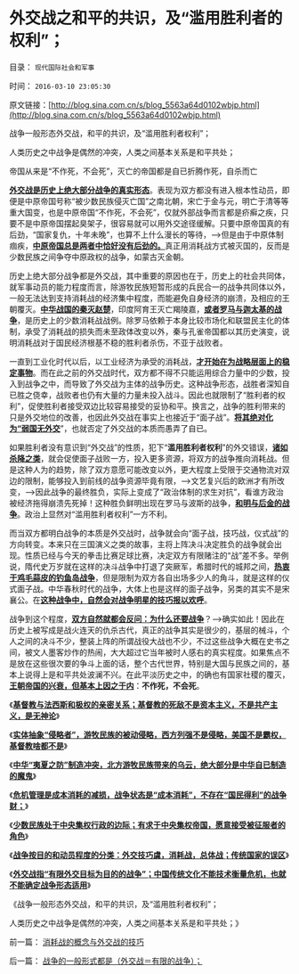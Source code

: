 # 外交战之和平的共识，及“滥用胜利者的权利”；

目录： `现代国际社会和军事` 

时间： `2016-03-10 23:05:30` 

原文链接：[http://blog.sina.com.cn/s/blog_5563a64d0102wbjp.html](http://blog.sina.com.cn/s/blog_5563a64d0102wbjp.html)

战争一般形态外交战，和平的共识，及“滥用胜利者权利”；

人类历史之中战争是偶然的冲突，人类之间基本关系是和平共处；

帝国从来是“不作死，不会死”，灭亡的帝国都是自已折腾作死，自杀而亡

[**外交战是历史上绝大部分战争的真实形态**](../../../2016/3/8/外交战，消耗战，总体战，纳粹致败的常识误区.md)。表现为双方都没有进入根本性动员，即便是中原帝国号称“被少数民族侵灭亡国”之南北朝，宋亡于金与元，明亡于清等等重大国变，也是中原帝国“不作死，不会死”，仅就外部战争而言都是疥癣之疾，只要不是中原帝国摆起臭架子，很容易就可以用外交途径缓解。只要中原帝国真的有后劲，“国家复仇，十年未晚”，也算不上什么漫长的等待，——>但是由于中原体制痼疾，[**中原帝国总是两者中恰好没有后劲的。**](../../../2016/3/5/中原帝国与少数民族的冲突，通常是非正义的一方；.md)真正用消耗战方式被灭国的，反而是少数民族之间争夺中原政权的战争，如蒙古灭金朝。

历史上绝大部分战争都是外交战，其中重要的原因也在于，历史上的社会共同体，就军事动员的能力程度而言，除游牧民族短暂形成的兵民合一的战争共同体以外，一般无法达到支持消耗战的经济集中程度，而能避免自身经济的崩溃，及相应的王朝覆灭。[**中华战国的秦灭赵楚**](../../../2010/6/9/李牧大胜匈奴即赵国失败.md)，印度阿育王灭亡羯陵嘉，[**或者罗马与迦太基的战争**](../../../2011/7/25/布匿战争真正的转折点.md)，是历史上的少数消耗战战例。除罗马依赖于本身比较市场化和联盟民主化的体制，承受了消耗战的损失而未至政体改变以外，秦与孔雀帝国都以其历史演变，说明消耗战对于国民经济根基不稳的胜利者杀伤，不亚于战败者。

一直到工业化时代以后，以工业经济为承受的消耗战，[**才开始在为战略层面上的稳定事物**](../../../2009/1/28/战争是实施火力物流的准确投放的快递专业.md)。而在此之前的外交战时代，双方都不得不只能运用综合力量中的少数，投入到战争之中，而导致了外交战为主体的战争历史。这种战争形态，战胜者深知自已胜之侥幸，战败者也仍有大量的力量未投入战斗。因此也就限制了“胜利者的权利”，促使胜利者接受双边比较容易接受的妥协和平。换言之，战争的胜利带来的只是外交地位的改善，也因此外交战在事实上也接近于“面子战”。[**将其绝对化为“弱国无外交**](../../../2011/1/13/近代中国什么叫“弱国无外交”？.md)”，也就否定了外交战的本质而愚弄了自已。

如果胜利者没有意识到“外交战”的性质，犯下“**滥用胜利者权利**”的外交错误，[**诸如杀降之类**](../../../2015/9/10/杀降不祥，禁降不仁！中国传统战争文化的愚昧和无耻！.md)，就会促使面子战败一方，投入更多资源，将双方的战争推向消耗战。但是这种人为的趋势，除了双方意愿可能改变以外，更大程度上受限于交通物流对双边的限制，能够投入到前线的战争资源毕竟有限，——>文艺复兴后的欧洲才有所改变，——>因此战争的最终胜负，实际上变成了“政治体制的求生对抗”，看谁方政治被经济拖得崩溃先死掉！这种胜负鲜明出现在罗马与波斯的战争，[**和明与后金的战争**](http://darthvad.blog.163.com/blog/static/53399470200952022756501/)。政治上显然对“滥用胜利者权利”一方不利。

而当双方都明白战争的本质是外交战时，战争就会向“面子战，技巧战，仪式战”的方向转变。本来只在三国演义之类的故事，主将上阵决斗决定胜负的战争就会出现。性质已经与今天的拳击比赛足球比赛，决定双方有限赌注的“战”差不多。举例说，隋代史万岁就在这样的决斗战争中打退了突厥军，希腊时代的城邦之间，[**热衷于鸡毛蒜皮的钓鱼岛战争**](http://darthvad.blog.163.com/blog/static/533994702011917035162/)，但是限制为双方各自出场多少人的角斗，就是这样的仪式面子战。中华春秋时代的战争，大体上也是这样的面子战争，另类的其实不是宋襄公。在[**这种战争中，自然会对战争明星的技巧报以欢呼**](../../../2009/6/14/战争是国民经济中的具有成本效益边际的产业.md)。

战争到这个程度，[**双方自然就都会反问：为什么还要战争**](../../../2009/12/10/为什么要战争？战争永远不是军人的选择.md)？——>确实如此！因此在历史上被写成是战火连天的仇杀古代，真正的战争其实是很少的，基层的械斗，个人之间的决斗不少，整装上阵的所谓战役大战也不少，不过这些战争大概在史书之间，被文人墨客炒作的热闹，大大超过它当年被时人感右的真实程度。如果焦点不是放在这些很次要的争斗上面的话，整个古代世界，特别是大国与民族之间的，基本上说得上是和平共处波澜不兴。在此平淡历史之中，的确也有国家社稷的覆灭，[**王朝帝国的兴衰，但基本上因之于内**](../../../2010/12/19/专制帝国在盛世后迅速沦亡.md)：**不作死，不会死**。

《[**基督教与法西斯和极权的亲密关系；基督教的死敌不是资本主义，不是共产主义，是无神论**](../../../2016/3/2/基督教是中世纪习惯法的守护者（卫道）；.md)》

《[**实体抽象“侵略者”，游牧民族的被动侵略，西方列强不是侵略，美国不是霸权，基督教啥都不是**](../../../2016/3/3/实体抽象“侵略者”，衡量“外来危机等级＝中央集权程度”的适当；.md)》

《[**中华“夷夏之防”制造冲突，北方游牧民族带来的乌云，绝大部分是中华自已制造的魔鬼**](../../../2016/3/5/中原帝国与少数民族的冲突，通常是非正义的一方；.md)》

《[**危机管理是成本消耗的减损，战争状态是“成本消耗”，不存在“国民得利”的战争财；**](../../../2016/3/6/“好战必亡，忘战必危”的社会学解读“传统自杀模式”；.md)》

《[**少数民族处于中央集权行政的边际；有求于中央集权帝国，愿意接受被征服者的角色**](../../../2016/3/7/少数民族很容易被安定，也很容易“不安分”.md)》

《[**战争按目的和动员程度的分类：外交技巧虞，消耗战，总体战；传统国家的误区**](../../../2016/3/8/外交战，消耗战，总体战，纳粹致败的常识误区.md)》

《[**外交战指“有限外交目标为目的的战争”；中国传统文化不能技术衡量危机，也就不能确定战争形态适用**](../../../2016/3/9/战争的一般形式都是（外交战＝有限的战争）；.md)》

《战争一般形态外交战，和平的共识，及“滥用胜利者权利”；

人类历史之中战争是偶然的冲突，人类之间基本关系是和平共处；》

前一篇： [消耗战的概念与外交战的技巧](../../../2016/3/11/消耗战的概念与外交战的技巧.md)

后一篇： [战争的一般形式都是（外交战＝有限的战争）；](../../../2016/3/9/战争的一般形式都是（外交战＝有限的战争）；.md)


